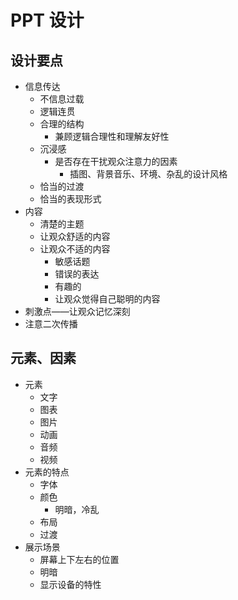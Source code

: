 # PPT 设计

## 设计要点
- 信息传达
    - 不信息过载
    - 逻辑连贯
    - 合理的结构
		- 兼顾逻辑合理性和理解友好性
    - 沉浸感
		- 是否存在干扰观众注意力的因素
			- 插图、背景音乐、环境、杂乱的设计风格
    - 恰当的过渡
    - 恰当的表现形式
- 内容
    - 清楚的主题
    - 让观众舒适的内容
    - 让观众不适的内容
		- 敏感话题
		- 错误的表达
		- 有趣的
		- 让观众觉得自己聪明的内容
- 刺激点——让观众记忆深刻
- 注意二次传播

## 元素、因素
- 元素
  - 文字
  - 图表
  - 图片
  - 动画
  - 音频
  - 视频
- 元素的特点
  - 字体
  - 颜色
  	- 明暗，冷乱
  - 布局
  - 过渡
- 展示场景
  - 屏幕上下左右的位置
  - 明暗
  - 显示设备的特性
